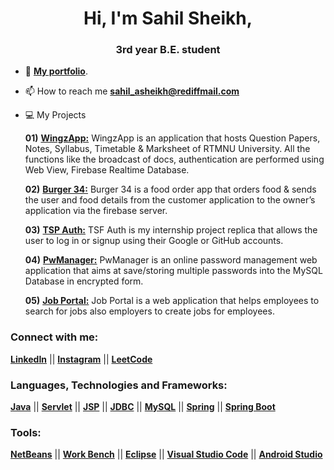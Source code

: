 <h1 align="center">Hi, I'm Sahil Sheikh,</h1>
<h3 align="center">3rd year B.E. student</h3>

- 📝 [**My portfolio**](https://sahil-asheikh.github.io).

- 📫 How to reach me **sahil_asheikh@rediffmail.com**

- 💻 My Projects

  **01)** [**WingzApp:**](https://github.com/sahil-asheikh/WingzApp) WingzApp is an application that hosts Question Papers, Notes, Syllabus, Timetable & Marksheet of RTMNU University. All the functions like the broadcast of docs, authentication are performed using Web View, Firebase Realtime Database.
  
  **02)** [**Burger 34:**](https://github.com/sahil-asheikh/Burger-34) Burger 34 is a food order app that orders food & sends the user and food details from the customer application to the owner’s application via the firebase server.
  
  **03)** [**TSP Auth:**](https://github.com/sahil-asheikh/TSF-Auth) TSF Auth is my internship project replica that allows the user to log in or signup using their Google or GitHub accounts.

  **04)** [**PwManager:**](https://github.com/sahil-asheikh/PwManager) PwManager is an online password management web application that aims at save/storing multiple passwords into the MySQL Database in encrypted form.
  
  **05)** [**Job Portal:**](https://github.com/sahil-asheikh/Job-Portal) Job Portal is a web application that helps employees to search for jobs also employers to create jobs for employees.

<h3 align="left">Connect with me:</h3>
<p align="left">

[**LinkedIn**](https://linkedin.com/in/sahilasheikh) || 
[**Instagram**](https://instagram.com/java_coder) || 
[**LeetCode**](https://www.leetcode.com/sahil_asheikh)
</p>


<h3 align="left">Languages, Technologies and Frameworks:</h3>
<p align="left">

[**Java**](https://sahil-asheikh.github.io) || 
[**Servlet**](https://sahil-asheikh.github.io) || 
[**JSP**](https://sahil-asheikh.github.io) || 
[**JDBC**](https://sahil-asheikh.github.io) || 
[**MySQL**](https://sahil-asheikh.github.io) || 
[**Spring**](https://sahil-asheikh.github.io) || 
[**Spring Boot**](https://sahil-asheikh.github.io)

</p>

<h3 align="left">Tools:</h3>
<p align="left">

[**NetBeans**](https://sahil-asheikh.github.io) || 
[**Work Bench**](https://sahil-asheikh.github.io) || 
[**Eclipse**](https://sahil-asheikh.github.io) || 
[**Visual Studio Code**](https://sahil-asheikh.github.io) || 
[**Android Studio**](https://sahil-asheikh.github.io)
</p>

